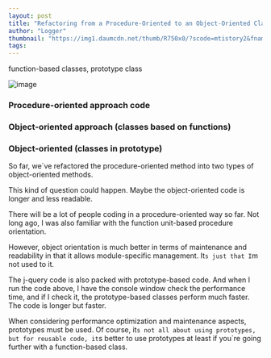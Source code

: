 ```yaml
---
layout: post
title: "Refactoring from a Procedure-Oriented to an Object-Oriented Class (Function-Based Class, Prototype Class)"
author: "Logger"
thumbnail: "https://img1.daumcdn.net/thumb/R750x0/?scode=mtistory2&fname=https%3A%2F%2Ft1.daumcdn.net%2Fcfile%2Ftistory%2F2761993557EC8F1C0D"
tags: 
---
```



function-based classes, prototype class

![image](https://t1.daumcdn.net/cfile/tistory/2761993557EC8F1C0D)

### Procedure-oriented approach code

### Object-oriented approach (classes based on functions)

### Object-oriented (classes in prototype)

So far, we`ve refactored the procedure-oriented method into two types of object-oriented methods.

This kind of question could happen. Maybe the object-oriented code is longer and less readable.

There will be a lot of people coding in a procedure-oriented way so far. Not long ago, I was also familiar with the function unit-based procedure orientation.

However, object orientation is much better in terms of maintenance and readability in that it allows module-specific management. It`s just that I`m not used to it.

The j-query code is also packed with prototype-based code. And when I run the code above, I have the console window check the performance time, and if I check it, the prototype-based classes perform much faster. The code is longer but faster.

When considering performance optimization and maintenance aspects, prototypes must be used. Of course, it`s not all about using prototypes, but for reusable code, it`s better to use prototypes at least if you`re going further with a function-based class.